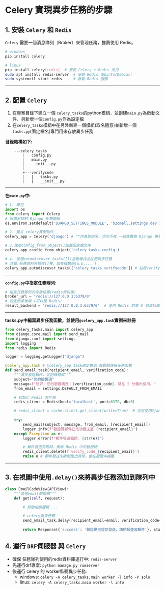 # Celery 實現異步任務的步驟


## 1. 安裝 `Celery` 和 `Redis`
`Celery` 需要一個消息隊列（Broker）來管理任務，推薦使用 Redis。

```bash
# windows
pip install celery 

# linux
pip install celery[redis]  # 安裝 Celery + Redis 支持
sudo apt install redis-server  # 安裝 Redis（Ubuntu/Debian）
sudo systemctl start redis     # 啟動 Redis 服務
```
---
## 2. 配置 `Celery`
1. 在專案目錄下建立一個 `celery_tasks`的python模組，並創建`main.py`為啟動文件、另新增一個`config.py`作為設定檔
2. 在`celery_tasks`模組中在另外新建一個模組(取名隨意)並新增一個`tasks.py`(固定檔名)專門用來存放異步任務

**目錄結構如下:**
```
    ---celery_tasks
        |   config.py
        |   main.py
        |   __init__.py
        |
        +---verifycode
        |   |   tasks.py
        |   |   __init__.py

```
---
**在`main.py`中:**
```python
# 1. 導包
import os
from celery import Celery 
# 設置默認的 Django 配置模組
os.environ.setdefault('DJANGO_SETTINGS_MODULE', 'b2cmall.settings.dev')

# 2. 建立 celery實例物件
celery_app = Celery("django") # ""內為取別名，也可不寫,一般推薦與 Django 專案名稱一致

# 3.使用config_from_object()加載設定檔文件
celery_app.config_from_object('celery_tasks.config')

# 4. 使用autodiscover_tasks([])自動尋找並註冊異步任務
# 注意:任務資料夾寫在[]裡，如有複數則[a,b,....]
celery_app.autodiscover_tasks(['celery_tasks.verifycode']) # 註冊verifycode包內的所有異步任務函數
```
---
**`config.py`中指定任務隊列:**
```python
# 指定任務隊列的存放位置(redis資料庫)
broker_url = 'redis://127.0.0.1:6379/0'
# 設定結果後端 (可以是 Redis)
result_backend = 'redis://127.0.0.1:6379/0'  # 使用 Redis 的第 0 號資料庫存放結果

```
---
**tasks.py中編寫異步任務函數，並使用`@celery_app.task`實例來註冊**
```python
from celery_tasks.main import celery_app
from django.core.mail import send_mail
from django.conf import settings
import logging
from redis import Redis

logger = logging.getLogger("django")

@celery_app.task # @celery_app.task綁定實例 裝飾器註冊任務函數
def send_email_task(recipient_email, verification_code):
    """異步發送郵件，並記錄錯誤"""
    subject="您的驗證碼"
    message=f"您好！您的驗證碼是：{verification_code}，請在 5 分鐘內使用。"
    from_email = settings.DEFAULT_FROM_EMAIL

    # 初始化 Redis 客戶端
    redis_client = Redis(host='localhost', port=6379, db=0)

    # redis_client = cache.client.get_client(write=True)  # 也可使用Django 設定 好的快取
    
    try:
        send_mail(subject, message, from_email, [recipient_email])
        logger.info(f"驗證碼郵件已成功發送至 {recipient_email}")
    except Exception as e:
        logger.error(f"郵件發送錯誤: {str(e)}")

        # 郵件發送失敗時，刪除 Redis 中的驗證碼
        redis_client.delete(f'verify_code_{recipient_email}')
        raise e # 郵件發送失敗則拋出異常，會在視圖中捕獲
```
---
## 3. 在視圖中使用`.delay()`來將異步任務添加到隊列中

```python    
class EmailCodeView(APIView):
    """發送email驗證碼""" 
    def get(self, request):

        # 其他相關邏輯....

        # celery異步任務
        send_email_task.delay(recipient_email=email, verification_code=code) # send_email_task 為在tasks.py中定義的異步任務函數
        
        return Response({'success': '驗證碼已提交發送，請稍候查收郵件'}, status=status.HTTP_200_OK)
```

## 4. 運行 `DRF`伺服器 與 `Celery`
- 確保 任務隊列使用的redis資料庫運行中: `redis-server `
- 先運行drf專案: `python manage.py runserver`
- 後運行 celery 的 worker監聽異步任務: 
    - windows: `celery -A celery_tasks.main worker -l info -P solo`
    - linux: `celery -A celery_tasks.main worker -l info`